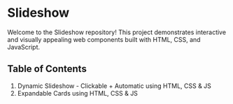 # Slideshow
Welcome to the Slideshow repository! This project demonstrates interactive and visually appealing web components built with HTML, CSS, and JavaScript.

## Table of Contents
1. Dynamic Slideshow - Clickable + Automatic using HTML, CSS & JS
2. Expandable Cards using HTML, CSS & JS





